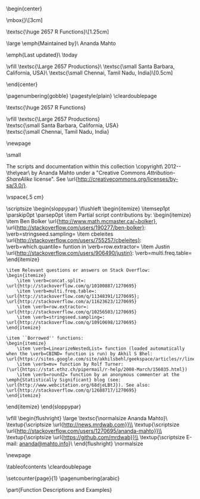 \begin{center}

\mbox{}\\[3cm]

\textsc{\huge 2657 R Functions}\\[1.25cm]

\large
\emph{Maintained by}\\
Ananda Mahto

\emph{Last updated}\\
\today

\vfill
\textsc{\Large 2657 Productions}\\
\textsc{\small Santa Barbara, California, USA}\\
\textsc{\small Chennai, Tamil Nadu, India}\\[0.5cm]

\end{center}

\pagenumbering{gobble}
\pagestyle{plain}
\cleardoublepage

\textsc{\huge 2657 R Functions}

\vfill
\textsc{\Large 2657 Productions} \
\textsc{\small Santa Barbara, California, USA} \
\textsc{\small Chennai, Tamil Nadu, India}


\newpage

\small

The scripts and documentation within this collection \copyright\ 2012--\the\year\ by Ananda Mahto under a "Creative Commons *Attribution-ShareAlike* license". See \url{http://creativecommons.org/licenses/by-sa/3.0/}.

\vspace{.5 cm}

\scriptsize
\begin{sloppypar}
\flushleft
\begin{itemize} \itemsep1pt \parskip0pt \parsep0pt
    \item Partial script contributions by:
    \begin{itemize}
        \item Ben Bolker \url{http://www.math.mcmaster.ca/~bolker}, \url{http://stackoverflow.com/users/190277/ben-bolker}: \verb=stringseed.sampling=
        \item cbeleites \url{http://stackoverflow.com/users/755257/cbeleites}: \verb=which.quantile= funtion in \verb=row.extractor=
        \item Justin \url{http://stackoverflow.com/users/906490/justin}: \verb=multi.freq.table=
    \end{itemize}

    \item Relevant questions or answers on Stack Overflow:
    \begin{itemize}
        \item \verb=concat.split=: \url{http://stackoverflow.com/q/10100887/1270695}
        \item \verb=multi.freq.table=: \url{http://stackoverflow.com/q/11348391/1270695}; \url{http://stackoverflow.com/a/11623623/1270695}
        \item \verb=row.extractor=: \url{http://stackoverflow.com/q/10256503/1270695}
        \item \verb=stringseed.sampling=: \url{http://stackoverflow.com/q/10910698/1270695}
    \end{itemize}

    \item ``Borrowed'' functions:
    \begin{itemize}
        \item \verb=LinearizeNestedList= function (loaded automatically when the \verb=CBIND= function is run) by Akhil S Bhel: \url{https://sites.google.com/site/akhilsbehl/geekspace/articles/r/linearize_nested_lists_in_r}
        \item \verb=mv= function by Rolf Turner: (\url{https://stat.ethz.ch/pipermail/r-help/2008-March/156035.html})
        \item \verb=round2= function by an anonymous commenter at the \emph{Statistically Significant} blog (see: \url{http://www.webcitation.org/68djeLBtJ}). See also: \url{http://stackoverflow.com/q/12688717/1270695}
    \end{itemize}
\end{itemize}
\end{sloppypar}

\vfill
\begin{flushright} \large
\textsc{\normalsize Ananda Mahto}\\
\textup{\scriptsize \url{http://news.mrdwab.com}}\\
\textup{\scriptsize \url{http://stackoverflow.com/users/1270695/ananda-mahto}}\\
\textup{\scriptsize \url{https://github.com/mrdwab}}\\
\textup{\scriptsize E-mail: ananda@mahto.info}\\
\end{flushright}
\normalsize

\newpage

\tableofcontents
\cleardoublepage

\setcounter{page}{1}
\pagenumbering{arabic}

\part{Function Descriptions and Examples}
